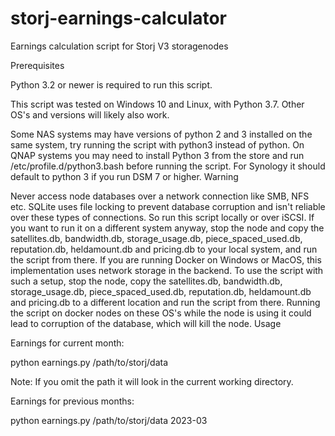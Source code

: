 # storj-earnings-calculator
Earnings calculation script for Storj V3 storagenodes

Prerequisites

Python 3.2 or newer is required to run this script.

This script was tested on Windows 10 and Linux, with Python 3.7. Other OS's and versions will likely also work.

Some NAS systems may have versions of python 2 and 3 installed on the same system, try running the script with python3 instead of python. On QNAP systems you may need to install Python 3 from the store and run /etc/profile.d/python3.bash before running the script. For Synology it should default to python 3 if you run DSM 7 or higher.
Warning

Never access node databases over a network connection like SMB, NFS etc. SQLite uses file locking to prevent database corruption and isn't reliable over these types of connections. So run this script locally or over iSCSI. If you want to run it on a different system anyway, stop the node and copy the satellites.db, bandwidth.db, storage_usage.db, piece_spaced_used.db, reputation.db, heldamount.db and pricing.db to your local system, and run the script from there. If you are running Docker on Windows or MacOS, this implementation uses network storage in the backend. To use the script with such a setup, stop the node, copy the satellites.db, bandwidth.db, storage_usage.db, piece_spaced_used.db, reputation.db, heldamount.db and pricing.db to a different location and run the script from there. Running the script on docker nodes on these OS's while the node is using it could lead to corruption of the database, which will kill the node.
Usage

Earnings for current month:

python earnings.py /path/to/storj/data

Note: If you omit the path it will look in the current working directory.

Earnings for previous months:

python earnings.py /path/to/storj/data 2023-03


